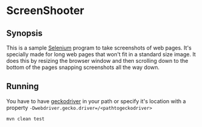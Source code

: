 # ScreenShooter

## Synopsis

This is a sample [Selenium](http://docs.seleniumhq.org/) program to take screenshots of web pages. It's specially made for
long web pages that won't fit in a standard size image. It does this by resizing the browser window and 
then scrolling down to the bottom of the pages snapping screenshots all the way down.
 
## Running
You have to have [geckodriver](https://github.com/mozilla/geckodriver) in your path or specify it's location with a 
property ```-Dwebdriver.gecko.driver=/<pathtogeckodriver>```
```text
mvn clean test
```